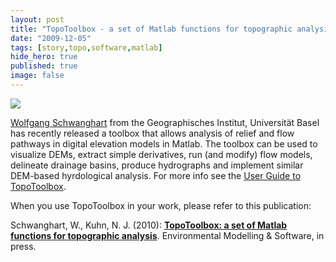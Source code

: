 ```yaml
---
layout: post
title: "TopoToolbox - a set of Matlab functions for topographic analysis"
date: "2009-12-05"
tags: [story,topo,software,matlab]
hide_hero: true
published: true
image: false
---
```


![]({{site.baseurl}}/uploads/img/posts/topotoolbox_usersguide_01.jpg)

[Wolfgang Schwanghart](http://physiogeo.unibas.ch/staff/member.php?lang=en&memberID=6) from the Geographisches Institut, Universität Basel has recently released a toolbox that allows analysis of relief and flow pathways in digital elevation models in Matlab. The toolbox can be used to visualize DEMs, extract simple derivatives, run (and modify) flow models, delineate drainage basins, produce hydrographs and implement similar DEM-based hyrdological analysis. For more info see the [User Guide to TopoToolbox](http://physiogeo.unibas.ch/topotoolbox/html/usersguide.html).

When you use TopoToolbox in your work, please refer to this publication:

Schwanghart, W., Kuhn, N. J. (2010): [**TopoToolbox: a set of Matlab functions for topographic analysis**](http://dx.doi.org/10.1016/j.envsoft.2009.12.002). Environmental Modelling & Software, in press.
